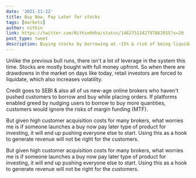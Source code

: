 ```yaml
---
date: '2021-11-22'
title: Buy Now, Pay Later for stocks
tags: [markets]
author: nithin
link: https://twitter.com/Nithin0dha/status/1462731242797862915?s=20
post_type: tweet
description: Buying stocks by borrowing at ~15% & risk of being liquidated in drawdowns, is probably the worst financial product for retail investors...
---
```

Unlike the previous bull runs, there isn't a lot of leverage in the system this time. Stocks are mostly bought with full money upfront. So when there are drawdowns in the market on days like today, retail investors are forced to liquidate, which also increases volatility.

Credit goes to SEBI & also all of us new-age online brokers who haven't pushed customers to borrow and buy while placing orders. If platforms enabled greed by nudging users to borrow to buy more quantities, customers would ignore the risks of margin funding (MTF). 

But given high customer acquisition costs for many brokers, what worries me is if someone launches a buy now pay later type of product for investing, it will end up pushing everyone else to start. Using this as a hook to generate revenue will not be right for the customers.

But given high customer acquisition costs for many brokers, what worries me is if someone launches a buy now pay later type of product for investing, it will end up pushing everyone else to start. Using this as a hook to generate revenue will not be right for the customers.
